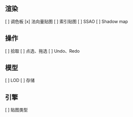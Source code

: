 ## 渲染
[ ] 调色板
[x] 法向量贴图
[ ] 索引贴图
[ ] SSAO
[ ] Shadow map

## 操作
[ ] 拾取
[ ] 点选、拖选
[ ] Undo、Redo

## 模型
[ ] LOD
[ ] 存储

## 引擎
[ ] 贴图类型